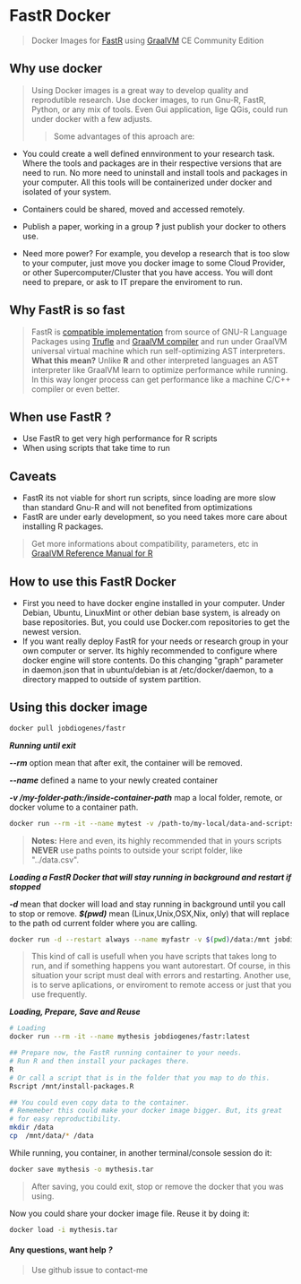 # FastR Docker

>Docker Images for [FastR](https://github.com/oracle/fastr) using [GraalVM](https://www.graalvm.org) CE Community Edition

## Why use docker
>Using Docker images is a great way to develop quality and reprodutible research. Use docker images, to run Gnu-R, FastR, Python, or any mix of tools. Even Gui application, lige QGis, could run under docker with a few adjusts. 
>>Some advantages of this aproach are:

+ You could create a well defined ennvironment to your research task. Where the tools and packages are in their respective versions that are need to run. No more need to uninstall and install tools and packages in your computer. All this tools will be containerized under docker and isolated of your system. 

+ Containers could be shared, moved and accessed remotely.

+ Publish a paper, working in a group **?** just publish your docker to others use.

+ Need more power? For example, you develop a research that is too slow to your computer, just move you docker image to some Cloud Provider, or other Supercomputer/Cluster that you have access. You will dont need to prepare, or ask to IT prepare the enviroment to run.

## Why FastR is so fast

> FastR is [compatible implementation](https://www.graalvm.org/docs/reference-manual/languages/r/#graalvm-r-engine-compatibility) from source of GNU-R Language Packages using [Trufle](https://github.com/oracle/graal/blob/master/truffle/README.md) and [GraalVM compiler](https://github.com/oracle/graal/blob/master/compiler) and run under GraalVM universal virtual machine which run self-optimizing AST interpreters.
**What this mean?**
Unlike **R** and other interpreted languages an AST interpreter like GraalVM learn to optimize performance while running. In this way longer process can get performance like a machine C/C++ compiler or even better.

## When use FastR **?**

+ Use FastR to get very high performance for R scripts
+ When using scripts that take time to run

## Caveats

+ FastR its not viable for short run scripts, since loading are more slow than standard Gnu-R and will not benefited from optimizations
+ FastR are under early development, so you need takes more care about installing R packages. 
> Get more informations about compatibility, parameters, etc in [GraalVM Reference Manual for R](https://www.graalvm.org/docs/reference-manual/languages/r/) 

## How to use this FastR Docker

+ First you need to have docker engine installed in your computer. Under Debian, Ubuntu, LinuxMint or other debian base system, is already on base repositories. But, you could use Docker.com repositories to get the newest version.
+ If you want really deploy FastR for your needs or research group in your own computer or server. Its highly recommended to configure where docker engine will store contents. Do this changing "graph" parameter in daemon.json that in ubuntu/debian is at /etc/docker/daemon, to a directory mapped to outside of system partition. 

## Using this docker image

```bash
docker pull jobdiogenes/fastr
```

___Running until exit___

***--rm*** option mean that after exit, the container will be removed.

***--name*** defined a name to your newly created container

***-v /my-folder-path:/inside-container-path*** map a local folder, remote, or docker volume to a container path.

```bash
docker run --rm -it --name mytest -v /path-to/my-local/data-and-scripts:/mnt Rscript /mnt/mytest.R
```
> **Notes:** Here and even, its highly recommended that in yours scripts **NEVER** use paths points to outside your script folder, like "../data.csv".

___Loading a FastR Docker that will stay running in background and restart if stopped___

***-d*** mean that docker will load and stay running in background until you call to stop or remove.
***$(pwd)*** mean (Linux,Unix,OSX,Nix, only) that will replace to the path od current folder where you are calling.
```bash
docker run -d --restart always --name myfastr -v $(pwd)/data:/mnt jobdiogenes/fastr
```

>This kind of call is usefull when you have scripts that takes long to run, and if something happens you want autorestart. Of course, in this situation your script must deal with errors and restarting.
> Another use, is to serve aplications, or enviroment to remote access or just that you use frequently.

___Loading, Prepare, Save and Reuse___

```bash
# Loading
docker run --rm -it --name mythesis jobdiogenes/fastr:latest
```

```bash
## Prepare now, the FastR running container to your needs. 
# Run R and then install your packages there. 
R
# Or call a script that is in the folder that you map to do this.
Rscript /mnt/install-packages.R

## You could even copy data to the container.
# Rememeber this could make your docker image bigger. But, its great
# for easy reproductibility.
mkdir /data
cp  /mnt/data/* /data
```

While running, you container, in another terminal/console session do it:

```bash
docker save mythesis -o mythesis.tar
```

>After saving, you could exit, stop or remove the docker that you was using.

Now you could share your docker image file. Reuse it by doing it:
```bash
docker load -i mythesis.tar
```

#### Any questions, want help ***?***
> Use github issue to contact-me
